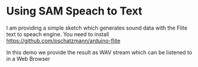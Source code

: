 # Using SAM Speach to Text

I am providing a simple sketch which generates sound data with the Flite text to speach engine.
You need to install https://github.com/pschatzmann/arduino-flite

In this demo we provide the result as WAV stream which can be listened to in a Web Browser

